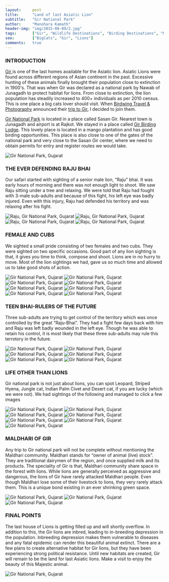 ```yaml
---
layout:     post
title:      "Land of last Asiatic Lion"
subtitle:   "Gir National Park"
author:     "Manohara Kamath"
header-img: "img/2015-08-09/2.jpg"
tags:		["Gir", "Wildlife Destinations", "Birding Destinations", "Mammal Destinations"]
seo:        ["BigCats", "Gir", "Lions"]
comments:   true
---
```


<h3>INTRODUCTION</h3>

<p> <a href="http://www.wilderhood.com/destination/Gir"> Gir </a> is one of the last homes available for the Asiatic lion. Asiatic Lions were found across different regions of Asian continent in the past. Excessive hunting of these animals finally brought their population close to extinction in 1900's. That was when Gir was declared as a national park by Nawab of Junagadh to protect habitat for lions. From close to extinction, the lion population has steadily increased to 400+ individuals as per 2010 census. This is one place a big cats lover should visit. When <a href="http://www.wilderhood.com/organizer/Birdwing%20Photography">Birdwing Travel & Photography</a> announced their <a href="http://www.wilderhood.com/trip/Gir%20-%20The%20Lions%20Last%20Lair">trip to Gir</a>, I decided to join them.</p>

<p><a href="http://www.wilderhood.com/destination/Gir">Gir National Park</a> is located in a place called Sasan Gir. Nearest town is Junagadh and airport is at Rajkot. We stayed in a place called <a href="http://www.girnationalpark.com/gir_lodge.htm">Gir Birding Lodge</a>. This lovely place is located in a mango plantation and has good birding opportunities. This place is also close to one of the gates of the national park and very close to the Sasan Gir center, where we need to obtain permits for entry and register routes we would take.</p>

<img src="{{ site.baseurl}}/img/2015-08-09/1.jpg" alt="Gir National Park, Gujarat">

<h3>THE EVER DEFENDING RAJU BHAI</h3>

<p>Our safari started with sighting of a senior male lion, “Raju” bhai. It was early hours of morning and there was not enough light to shoot. We saw Raju sitting under a tree and relaxing. We were told that Raju had fought with 3-male sub-adults and because of this fight, his left eye was badly injured. Even with this injury, Raju had defended his territory and was relaxing after his fight.</p>

<img src="{{ site.baseurl}}/img/2015-08-09/3.jpg" alt="Raju, Gir National Park, Gujarat">
<img src="{{ site.baseurl}}/img/2015-08-09/4.jpg" alt="Raju, Gir National Park, Gujarat">
<img src="{{ site.baseurl}}/img/2015-08-09/5.jpg" alt="Raju, Gir National Park, Gujarat">
<img src="{{ site.baseurl}}/img/2015-08-09/6.jpg" alt="Raju, Gir National Park, Gujarat">

<h3>FEMALE AND CUBS</h3>

<p>We sighted a small pride consisting of two females and two cubs. They were sighted on two specific occasions. Good part of any lion sighting is that, it gives you time to think, compose and shoot. Lions are in no hurry to move. Most of the lion sightings we had, gave us so much time and allowed us to take good shots of action.</p>

<img src="{{ site.baseurl}}/img/2015-08-09/7.jpg" alt="Gir National Park, Gujarat">
<img src="{{ site.baseurl}}/img/2015-08-09/8.jpg" alt="Gir National Park, Gujarat">
<img src="{{ site.baseurl}}/img/2015-08-09/9.jpg" alt="Gir National Park, Gujarat">
<img src="{{ site.baseurl}}/img/2015-08-09/10.jpg" alt="Gir National Park, Gujarat">
<img src="{{ site.baseurl}}/img/2015-08-09/11.jpg" alt="Gir National Park, Gujarat">
<img src="{{ site.baseurl}}/img/2015-08-09/12.jpg" alt="Gir National Park, Gujarat">
<img src="{{ site.baseurl}}/img/2015-08-09/13.jpg" alt="Gir National Park, Gujarat">
<img src="{{ site.baseurl}}/img/2015-08-09/14.jpg" alt="Gir National Park, Gujarat">

<h3>TEEN BHAI-RULERS OF THE FUTURE</h3>

<p>Three sub-adults are trying to get control of the territory which was once controlled by the great “Raju-Bhai”. They had a fight few days back with him and Raju was left badly wounded in the left eye. Though he was able to retain his control, it is most likely that these three sub-adults may rule this terrotory in the future.</p>

<img src="{{ site.baseurl}}/img/2015-08-09/15.jpg" alt="Gir National Park, Gujarat">
<img src="{{ site.baseurl}}/img/2015-08-09/16.jpg" alt="Gir National Park, Gujarat">
<img src="{{ site.baseurl}}/img/2015-08-09/17.jpg" alt="Gir National Park, Gujarat">
<img src="{{ site.baseurl}}/img/2015-08-09/18.jpg" alt="Gir National Park, Gujarat">
<img src="{{ site.baseurl}}/img/2015-08-09/19.jpg" alt="Gir National Park, Gujarat">
<img src="{{ site.baseurl}}/img/2015-08-09/20.jpg" alt="Gir National Park, Gujarat">

<h3>LIFE OTHER THAN LIONS</h3>

<p>Gir national park is not just about lions, you can spot Leopard, Striped Hyena, Jungle cat, Indian Palm Civet and Desert cat, if you are lucky (which we were not). We had sightings of the following and managed to click a few images</p>

<img src="{{ site.baseurl}}/img/2015-08-09/21.jpg" alt="Gir National Park, Gujarat">
<img src="{{ site.baseurl}}/img/2015-08-09/22.jpg" alt="Gir National Park, Gujarat">
<img src="{{ site.baseurl}}/img/2015-08-09/23.jpg" alt="Gir National Park, Gujarat">
<img src="{{ site.baseurl}}/img/2015-08-09/25.jpg" alt="Gir National Park, Gujarat">
<img src="{{ site.baseurl}}/img/2015-08-09/26.jpg" alt="Gir National Park, Gujarat">
<img src="{{ site.baseurl}}/img/2015-08-09/27.jpg" alt="Gir National Park, Gujarat">
<img src="{{ site.baseurl}}/img/2015-08-09/28.jpg" alt="Gir National Park, Gujarat">

<h3>MALDHARI OF GIR</h3>

<p>Any trip to Gir national park will not be complete without mentioning the Maldhari community. Maldhari stands for “owner of animal (live) stock”. They are traditional dairymen of the region, and once supplied milk and its products. The speciality of Gir is that, Maldhari community share space in the forest with lions. While lions are generally perceived as aggressive and dangerous, the lions of Gir have rarely attacked Maldhari people. Even though Maldhari lose some of their livestock to lions, they very rarely attack them. This is a unique bond existing in an ever shrinking green space.</p>

<img src="{{ site.baseurl}}/img/2015-08-09/29.jpg" alt="Gir National Park, Gujarat">
<img src="{{ site.baseurl}}/img/2015-08-09/30.jpg" alt="Gir National Park, Gujarat">
<img src="{{ site.baseurl}}/img/2015-08-09/31.jpg" alt="Gir National Park, Gujarat">

<h3>FINAL POINTS</h3>

<p>The last house of Lions is getting filled up and will shortly overflow. In addition to this, the Gir lions are inbred, leading to in-breeding depression in the population. Inbreeding depression makes them vulnerable to diseases and any fatal epidemic can render this beautiful animal extinct. There are a few plans to create alternative habitat for Gir lions, but they have been experiencing strong political resistance. Until new habitats are created, Gir will remain to be the land for last Asiatic lions. Make a visit to enjoy the beauty of this Majestic animal.</p>

<img src="{{ site.baseurl}}/img/2015-08-09/32.jpg" alt="Gir National Park, Gujarat">